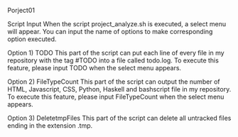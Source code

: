 Porject01

Script Input
When the script project_analyze.sh is executed, a select menu will appear. You can input the name of options to 
make corresponding option executed.

Option 1) TODO
	This part of the script can put each line of every file in my repository with the tag #TODO into a file 
	called todo.log. To execute this feature, please input TODO when the select menu appears.

Option 2) FileTypeCount 
	This part of the script can output the number of HTML, Javascript, CSS, Python, Haskell and bashscript file 
	in my repository. To execute this feature, please input FileTypeCount when the select menu appears.

Option 3) DeletetmpFiles
	This part of the script can delete all untracked files ending in the extension .tmp.
